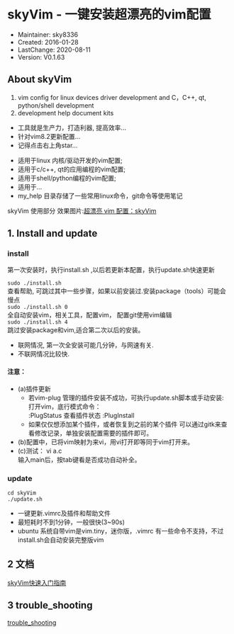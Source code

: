 # skyVim - 一键安装超漂亮的vim配置
- Maintainer: sky8336
-    Created: 2016-01-28
- LastChange: 2020-08-11
-    Version: V0.1.63

## About skyVim
1. vim config for linux devices driver development and C，C++, qt, python/shell development<br/>
2. development help document kits

+ 工具就是生产力，打造利器, 提高效率…  
+ 针对vim8.2更新配置...
+ 记得点击右上角star…    

- 适用于linux 内核/驱动开发的vim配置;  
- 适用于c/c++, qt的应用编程的vim配置;  
- 适用于shell/python编程的vim配置;  
- 适用于...
- my_help 目录存储了一些常用linux命令，git命令等使用笔记

skyVim 使用部分 效果图片:[超漂亮 vim 配置：skyVim](https://blog.csdn.net/sky8336/article/details/91351221)

## 1. Install and update

### install
第一次安装时，执行install.sh ,以后若更新本配置，执行update.sh快速更新   

`sudo ./install.sh`<br/>
查看帮助, 可跳过其中一些步骤，如果以前安装过.安装package（tools）可能会慢点<br/>
`sudo ./install.sh 0`<br/>
全自动安装vim，相关工具，配置vim， 配置git使用vim编辑<br/>
`sudo ./install.sh 4`<br/>
跳过安装package和vim,适合第二次以后的安装。<br/>

+ 联网情况, 第一次全安装可能几分钟，与网速有关.
+ 不联网情况比较快.

#### 注意：  
- (a)插件更新    
	- 若vim-plug 管理的插件安装不成功，可执行update.sh脚本或手动安装:
	打开vim，底行模式命令：  
		:PlugStatus		查看插件状态
		:PlugInstall
	- 如果仅仅想添加某个插件，或者恢复到之前的某个插件
	  可以通过gitk来查看修改记录，单独安装配置需要的插件即可。 
- (b)配置中，已将vim映射为来vi，用vi打开即等同于vim打开来。
- (c)测试：
        vi a.c  
        输入main后，按tab键看是否成功自动补全。 

### update
	cd skyVim
	./update.sh

- 一键更新.vimrc及插件和帮助文件
- 最短耗时不到1分钟，一般很快(3~90s)  
- ubuntu 系统自带vim是vim.tiny，迷你版，.vimrc 有一些命令不支持，不过install.sh会自动安装完整版vim    

## 2 文档
[skyVim快速入门指南](https://github.com/sky8336/skyVim/blob/master/my_help/skyVim_quick_start_guide.md)<br/>

## 3 trouble_shooting
[trouble_shooting](https://github.com/sky8336/skyVim/blob/master/my_help/trouble_shooting.md)<br/>


